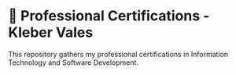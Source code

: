 # 📜 Professional Certifications - Kleber Vales

This repository gathers my professional certifications in Information Technology and Software Development.
